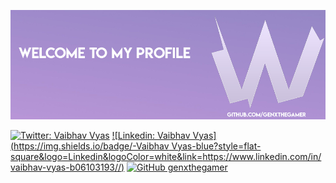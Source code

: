 ![banner]

[banner]: https://raw.githubusercontent.com/genxthegamer/genxthegamer/master/BannerGithub.png
[![Twitter: Vaibhav Vyas](https://img.shields.io/twitter/follow/Shekhar?style=social)](https://twitter.com/genxthegamer)
[![Linkedin: Vaibhav Vyas](https://img.shields.io/badge/-Vaibhav Vyas-blue?style=flat-square&logo=Linkedin&logoColor=white&link=https://www.linkedin.com/in/vaibhav-vyas-b06103193//)](https://www.linkedin.com/in/vaibhav-vyas-b06103193/)
[![GitHub genxthegamer](https://img.shields.io/github/followers/genxthegamer?label=Github&style=social)](https://github.com/genxthegamer)
